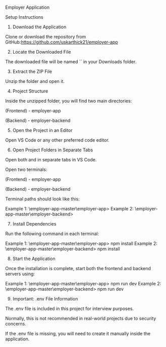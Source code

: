 Employer Application

Setup Instructions

1. Download the Application

Clone or download the repository from GitHub:https://github.com/uskarthick21/employer-app

2. Locate the Downloaded File

The downloaded file will be named `` in your Downloads folder.

3. Extract the ZIP File

Unzip the folder and open it.

4. Project Structure

Inside the unzipped folder, you will find two main directories:

(Frontend) - employer-app

(Backend) - employer-backend

5. Open the Project in an Editor

Open VS Code or any other preferred code editor.

6. Open Project Folders in Separate Tabs

Open both and in separate tabs in VS Code.

Open two terminals:

(Frontend) - employer-app

(Backend) - employer-backend

Terminal paths should look like this:

Example 1: \employer-app-master\employer-app>
Example 2: \employer-app-master\employer-backend>

7. Install Dependencies

Run the following command in each terminal:

Example 1: \employer-app-master\employer-app> npm install
Example 2: \employer-app-master\employer-backend> npm install

8. Start the Application

Once the installation is complete, start both the frontend and backend servers using:

Example 1: \employer-app-master\employer-app> npm run dev
Example 2: \employer-app-master\employer-backend> npm run dev

9. Important: .env File Information

The .env file is included in this project for interview purposes.

Normally, this is not recommended in real-world projects due to security concerns.

If the .env file is missing, you will need to create it manually inside the application.
